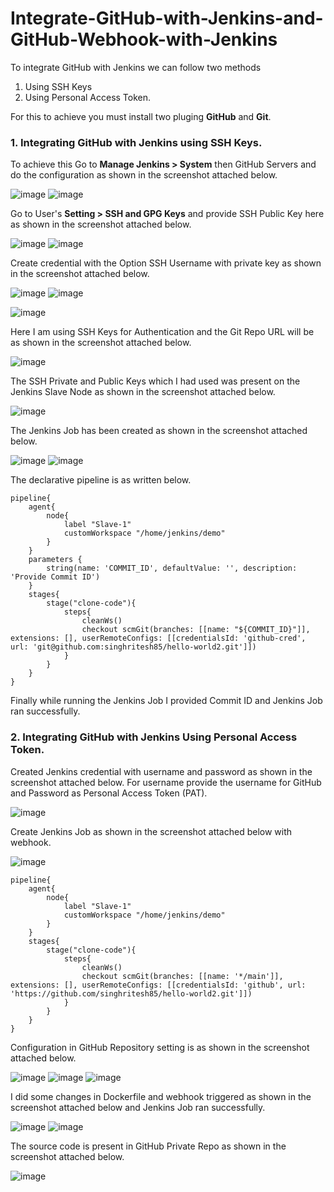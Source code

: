 # Integrate-GitHub-with-Jenkins-and-GitHub-Webhook-with-Jenkins

To integrate GitHub with Jenkins we can follow two methods

1. Using SSH Keys
2. Using Personal Access Token.

For this to achieve you must install two pluging **GitHub** and **Git**.

### 1. Integrating GitHub with Jenkins using SSH Keys.

To achieve this Go to **Manage Jenkins > System** then GitHub Servers and do the configuration as shown in the screenshot attached below.

![image](https://github.com/user-attachments/assets/dc9b4e6b-b006-4dec-b11d-24ac054c7df2)
![image](https://github.com/user-attachments/assets/91ed169c-288d-4afc-84fb-3699edfee6ed)

Go to User's **Setting > SSH and GPG Keys** and provide SSH Public Key here as shown in the screenshot attached below.

![image](https://github.com/user-attachments/assets/7212e1c2-3232-4cf2-a8cf-d7fb84f82244)
![image](https://github.com/user-attachments/assets/d28c539a-148d-4335-b89f-5427bb424294)

Create credential with the Option SSH Username with private key as shown in the screenshot attached below.

![image](https://github.com/user-attachments/assets/02525c1d-920f-44a0-81e5-053d6bd9a577)
![image](https://github.com/user-attachments/assets/7ee1580d-b0ac-4726-85b6-137c5afae495)

![image](https://github.com/user-attachments/assets/02156edc-4fb3-4518-ba3b-8c41278f1971)

Here I am using SSH Keys for Authentication and the Git Repo URL will be as shown in the screenshot attached below.

![image](https://github.com/user-attachments/assets/8362e243-2f66-4f35-8ff8-d91e2eecde70)

The SSH Private and Public Keys which I had used was present on the Jenkins Slave Node as shown in the screenshot attached below.

![image](https://github.com/user-attachments/assets/0319b09b-88bd-4a75-a9a5-5c64f3626706)

The Jenkins Job has been created as shown in the screenshot attached below.

![image](https://github.com/user-attachments/assets/93c9f2e2-9e1e-49ea-9959-11eb2745fd87)
![image](https://github.com/user-attachments/assets/a539fa0a-6dee-493f-8fa7-0ef485809631)

The declarative pipeline is as written below.

```
pipeline{
    agent{
        node{
            label "Slave-1"
            customWorkspace "/home/jenkins/demo"
        }
    }
    parameters { 
        string(name: 'COMMIT_ID', defaultValue: '', description: 'Provide Commit ID') 
    }
    stages{
        stage("clone-code"){
            steps{
                cleanWs()
                checkout scmGit(branches: [[name: "${COMMIT_ID}"]], extensions: [], userRemoteConfigs: [[credentialsId: 'github-cred', url: 'git@github.com:singhritesh85/hello-world2.git']])
            }
        }
    }
}
```

Finally while running the Jenkins Job I provided Commit ID and Jenkins Job ran successfully.

### 2. Integrating GitHub with Jenkins Using Personal Access Token.

Created Jenkins credential with username and password as shown in the screenshot attached below. For username provide the username for GitHub and Password as Personal Access Token (PAT).

![image](https://github.com/user-attachments/assets/5b26cc4d-bd06-4a98-90c1-e0b1c299c58b)

Create Jenkins Job as shown in the screenshot attached below with webhook.

![image](https://github.com/user-attachments/assets/349d08b6-38e4-40a4-8359-1eb502a2076b)

```
pipeline{
    agent{
        node{
            label "Slave-1"
            customWorkspace "/home/jenkins/demo"
        }
    }
    stages{
        stage("clone-code"){
            steps{
                cleanWs()
                checkout scmGit(branches: [[name: '*/main']], extensions: [], userRemoteConfigs: [[credentialsId: 'github', url: 'https://github.com/singhritesh85/hello-world2.git']])
            }
        }
    }
}
```

Configuration in GitHub Repository setting is as shown in the screenshot attached below. 

![image](https://github.com/user-attachments/assets/17f2087a-ccf8-40e3-a61f-fe6c7e7df2a8)
![image](https://github.com/user-attachments/assets/0e2f70fa-bedb-4c01-96b6-339213324bbf)
![image](https://github.com/user-attachments/assets/29fa6428-e877-4611-bc0d-5a0c8536f922)

I did some changes in Dockerfile and webhook triggered as shown in the screenshot attached below and Jenkins Job ran successfully. 

![image](https://github.com/user-attachments/assets/6ecb5b60-a9d8-4b03-b725-0915ba2d4c9e)
![image](https://github.com/user-attachments/assets/7652a152-d010-456e-bc4d-a48fbfd9fc64)

The source code is present in GitHub Private Repo as shown in the screenshot attached below.

![image](https://github.com/user-attachments/assets/c4f24b4a-2dcc-4c32-9123-5f289c246470)
